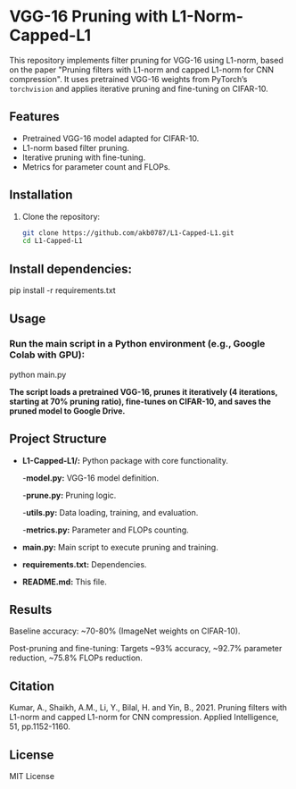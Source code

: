 # VGG-16 Pruning with L1-Norm-Capped-L1

This repository implements filter pruning for VGG-16 using L1-norm, based on the paper "Pruning filters with L1-norm and capped L1-norm for CNN compression". It uses pretrained VGG-16 weights from PyTorch’s `torchvision` and applies iterative pruning and fine-tuning on CIFAR-10.

## Features
- Pretrained VGG-16 model adapted for CIFAR-10.
- L1-norm based filter pruning.
- Iterative pruning with fine-tuning.
- Metrics for parameter count and FLOPs.

## Installation
1. Clone the repository:
   ```bash
   git clone https://github.com/akb0787/L1-Capped-L1.git
   cd L1-Capped-L1
## Install dependencies:
pip install -r requirements.txt

## Usage
### Run the main script in a Python environment (e.g., Google Colab with GPU):
python main.py

**The script loads a pretrained VGG-16, prunes it iteratively (4 iterations, starting at 70% pruning ratio), fine-tunes on CIFAR-10, and saves the pruned model to Google Drive.**

## Project Structure
- **L1-Capped-L1/:** Python package with core functionality.

  -**model.py:** VGG-16 model definition.

  -**prune.py:** Pruning logic.

  -**utils.py:** Data loading, training, and evaluation.

  -**metrics.py:** Parameter and FLOPs counting.

- **main.py:** Main script to execute pruning and training.

- **requirements.txt:** Dependencies.

- **README.md:** This file.

## Results
Baseline accuracy: ~70-80% (ImageNet weights on CIFAR-10).

Post-pruning and fine-tuning: Targets ~93% accuracy, ~92.7% parameter reduction, ~75.8% FLOPs reduction.

## Citation
Kumar, A., Shaikh, A.M., Li, Y., Bilal, H. and Yin, B., 2021. Pruning filters with L1-norm and capped L1-norm for CNN compression. Applied Intelligence, 51, pp.1152-1160.

## License
MIT License
